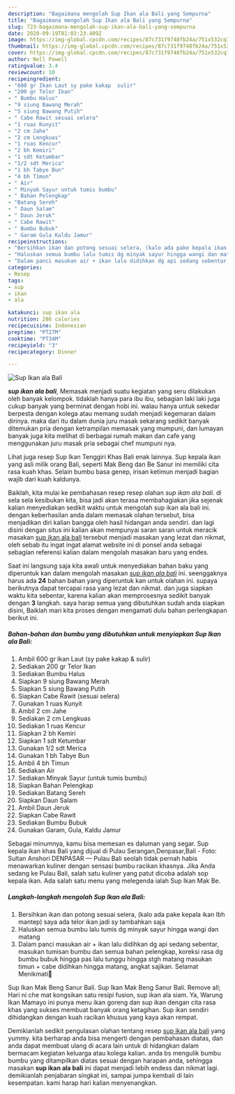 ```yaml
---
description: "Bagaimana mengolah Sup Ikan ala Bali yang Sempurna"
title: "Bagaimana mengolah Sup Ikan ala Bali yang Sempurna"
slug: 723-bagaimana-mengolah-sup-ikan-ala-bali-yang-sempurna
date: 2020-09-19T01:03:23.409Z
image: https://img-global.cpcdn.com/recipes/87c731f9748fb24a/751x532cq70/sup-ikan-ala-bali-foto-resep-utama.jpg
thumbnail: https://img-global.cpcdn.com/recipes/87c731f9748fb24a/751x532cq70/sup-ikan-ala-bali-foto-resep-utama.jpg
cover: https://img-global.cpcdn.com/recipes/87c731f9748fb24a/751x532cq70/sup-ikan-ala-bali-foto-resep-utama.jpg
author: Nell Powell
ratingvalue: 3.4
reviewcount: 10
recipeingredient:
- "600 gr Ikan Laut sy pake kakap  sulir"
- "200 gr Telor Ikan"
- " Bumbu Halus"
- "9 siung Bawang Merah"
- "5 siung Bawang Putih"
- " Cabe Rawit sesuai selera"
- "1 ruas Kunyit"
- "2 cm Jahe"
- "2 cm Lengkuas"
- "1 ruas Kencur"
- "2 bh Kemiri"
- "1 sdt Ketumbar"
- "1/2 sdt Merica"
- "1 bh Tabye Bun"
- "4 bh Timun"
- " Air"
- " Minyak Sayur untuk tumis bumbu"
- " Bahan Pelengkap"
- "Batang Sereh"
- " Daun Salam"
- " Daun Jeruk"
- " Cabe Rawit"
- " Bumbu Bubuk"
- " Garam Gula Kaldu Jamur"
recipeinstructions:
- "Bersihkan ikan dan potong sesuai selera, (kalo ada pake kepala ikan lbh mantep) saya ada telor ikan jadi sy tambahkan saja"
- "Haluskan semua bumbu lalu tumis dg minyak sayur hingga wangi dan matang"
- "Dalam panci masukan air + ikan lalu didihkan dg api sedang sebentar, masukan tumisan bumbu dan semua bahan pelengkap, koreksi rasa dg bumbu bubuk hingga pas lalu tunggu hingga stgh matang masukan timun + cabe didihkan hingga matang, angkat sajikan. Selamat Menikmati🥰"
categories:
- Resep
tags:
- sup
- ikan
- ala

katakunci: sup ikan ala 
nutrition: 286 calories
recipecuisine: Indonesian
preptime: "PT27M"
cooktime: "PT34M"
recipeyield: "3"
recipecategory: Dinner

---
```



![Sup Ikan ala Bali](https://img-global.cpcdn.com/recipes/87c731f9748fb24a/751x532cq70/sup-ikan-ala-bali-foto-resep-utama.jpg)

<b><i>sup ikan ala bali</i></b>, Memasak menjadi suatu kegiatan yang seru dilakukan oleh banyak kelompok. tidaklah hanya para ibu ibu, sebagian laki laki juga cukup banyak yang berminat dengan hobi ini. walau hanya untuk sekedar berpesta dengan kolega atau memang sudah menjadi kegemaran dalam dirinya. maka dari itu dalam dunia juru masak sekarang sedikit banyak ditemukan pria dengan ketrampilan memasak yang mumpuni, dan lumayan banyak juga kita melihat di berbagai rumah makan dan cafe yang menggunakan juru masak pria sebagai chef mumpuni nya.

Lihat juga resep Sup Ikan Tenggiri Khas Bali enak lainnya. Sup kepala ikan yang asli milik orang Bali, seperti Mak Beng dan Be Sanur ini memiliki cita rasa kuah khas. Selain bumbu basa genep, irisan ketimun menjadi bagian wajib dari kuah kaldunya.

Baiklah, kita mulai ke pembahasan resep resep olahan <i>sup ikan ala bali</i>. di sela sela kesibukan kita, bisa jadi akan terasa membahagiakan jika sejenak kalian menyediakan sedikit waktu untuk mengolah sup ikan ala bali ini. dengan keberhasilan anda dalam memasak olahan tersebut, bisa menjadikan diri kalian bangga oleh hasil hidangan anda sendiri. dan lagi disini dengan situs ini kalian akan mempunyai saran saran untuk meracik masakan <u>sup ikan ala bali</u> tersebut menjadi masakan yang lezat dan nikmat, oleh sebab itu ingat ingat alamat website ini di ponsel anda sebagai sebagian referensi kalian dalam mengolah masakan baru yang endes.


Saat ini langsung saja kita awali untuk menyediakan bahan baku yang diperuntuk kan dalam mengolah masakan <u><i>sup ikan ala bali</i></u> ini. seenggaknya harus ada <b>24</b> bahan bahan yang diperuntuk kan untuk olahan ini. supaya berikutnya dapat tercapai rasa yang lezat dan nikmat. dan juga siapkan waktu kita sebentar, karena kalian akan memprosesnya sedikit banyak dengan <b>3</b> langkah. saya harap semua yang dibutuhkan sudah anda siapkan disini, Baiklah mari kita proses dengan mengamati dulu bahan perlengkapan berikut ini.

<!--inarticleads1-->

##### Bahan-bahan dan bumbu yang dibutuhkan untuk menyiapkan Sup Ikan ala Bali:

1. Ambil 600 gr Ikan Laut (sy pake kakap &amp; sulir)
1. Sediakan 200 gr Telor Ikan
1. Sediakan  Bumbu Halus
1. Siapkan 9 siung Bawang Merah
1. Siapkan 5 siung Bawang Putih
1. Siapkan  Cabe Rawit (sesuai selera)
1. Gunakan 1 ruas Kunyit
1. Ambil 2 cm Jahe
1. Sediakan 2 cm Lengkuas
1. Sediakan 1 ruas Kencur
1. Siapkan 2 bh Kemiri
1. Siapkan 1 sdt Ketumbar
1. Gunakan 1/2 sdt Merica
1. Gunakan 1 bh Tabye Bun
1. Ambil 4 bh Timun
1. Sediakan  Air
1. Sediakan  Minyak Sayur (untuk tumis bumbu)
1. Siapkan  Bahan Pelengkap
1. Sediakan Batang Sereh
1. Siapkan  Daun Salam
1. Ambil  Daun Jeruk
1. Siapkan  Cabe Rawit
1. Sediakan  Bumbu Bubuk
1. Gunakan  Garam, Gula, Kaldu Jamur


Sebagai minumnya, kamu bisa memesan es daluman yang segar. Sup kepala ikan khas Bali yang dijual di Pulau Serangan,Denpasar,Bali - Foto: Sultan Anshori DENPASAR — Pulau Bali seolah tidak pernah habis menawarkan kuliner dengan sensasi bumbu racikan khasnya. Jika Anda sedang ke Pulau Bali, salah satu kuliner yang patut dicoba adalah sop kepala ikan. Ada salah satu menu yang melegenda ialah Sup Ikan Mak Be. 

<!--inarticleads2-->

##### Langkah-langkah mengolah Sup Ikan ala Bali:

1. Bersihkan ikan dan potong sesuai selera, (kalo ada pake kepala ikan lbh mantep) saya ada telor ikan jadi sy tambahkan saja
1. Haluskan semua bumbu lalu tumis dg minyak sayur hingga wangi dan matang
1. Dalam panci masukan air + ikan lalu didihkan dg api sedang sebentar, masukan tumisan bumbu dan semua bahan pelengkap, koreksi rasa dg bumbu bubuk hingga pas lalu tunggu hingga stgh matang masukan timun + cabe didihkan hingga matang, angkat sajikan. Selamat Menikmati🥰


Sup Ikan Mak Beng Sanur Bali. Sup Ikan Mak Beng Sanur Bali. Remove all; Hari ni che mat kongsikan satu resipi fusion, sup ikan ala siam. Ya, Warung Ikan Mamayo ini punya menu ikan goreng dan sup ikan dengan cita rasa khas yang sukses membuat banyak orang ketagihan. Sup ikan sendiri dihidangkan dengan kuah racikan khusus yang kaya akan rempat. 

Demikianlah sedikit pengulasan olahan tentang resep <u>sup ikan ala bali</u> yang yummy. kita berharap anda bisa mengerti dengan pembahasan diatas, dan anda dapat membuat ulang di acara lain untuk di hidangkan dalam bermacam kegiatan keluarga atau kolega kalian. anda bs mengulik bumbu bumbu yang ditampilkan diatas sesuai dengan harapan anda, sehingga masakan <b>sup ikan ala bali</b> ini dapat menjadi lebih endess dan nikmat lagi. demikianlah penjabaran singkat ini, sampai jumpa kembali di lain kesempatan. kami harap hari kalian menyenangkan.
